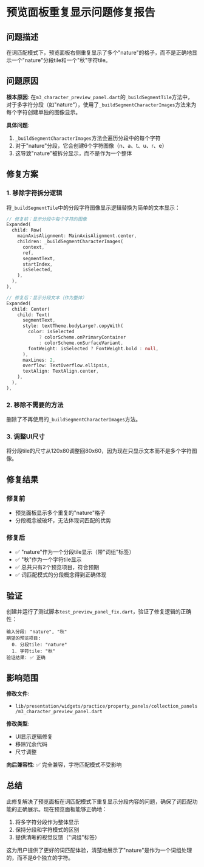 # 预览面板重复显示问题修复报告

## 问题描述

在词匹配模式下，预览面板右侧重复显示了多个"nature"的格子，而不是正确地显示一个"nature"分段tile和一个"秋"字符tile。

## 问题原因

**根本原因**: 在`m3_character_preview_panel.dart`的`_buildSegmentTile`方法中，对于多字符分段（如"nature"），使用了`_buildSegmentCharacterImages`方法来为每个字符创建单独的图像显示。

**具体问题**:
1. `_buildSegmentCharacterImages`方法会遍历分段中的每个字符
2. 对于"nature"分段，它会创建6个字符图像（n、a、t、u、r、e）
3. 这导致"nature"被拆分显示，而不是作为一个整体

## 修复方案

### 1. 移除字符拆分逻辑

将`_buildSegmentTile`中的分段字符图像显示逻辑替换为简单的文本显示：

```dart
// 修复前：显示分段中每个字符的图像
Expanded(
  child: Row(
    mainAxisAlignment: MainAxisAlignment.center,
    children: _buildSegmentCharacterImages(
      context,
      ref,
      segmentText,
      startIndex,
      isSelected,
    ),
  ),
),

// 修复后：显示分段文本（作为整体）
Expanded(
  child: Center(
    child: Text(
      segmentText,
      style: textTheme.bodyLarge?.copyWith(
        color: isSelected
            ? colorScheme.onPrimaryContainer
            : colorScheme.onSurfaceVariant,
        fontWeight: isSelected ? FontWeight.bold : null,
      ),
      maxLines: 2,
      overflow: TextOverflow.ellipsis,
      textAlign: TextAlign.center,
    ),
  ),
),
```

### 2. 移除不需要的方法

删除了不再使用的`_buildSegmentCharacterImages`方法。

### 3. 调整UI尺寸

将分段tile的尺寸从120x80调整回80x60，因为现在只显示文本而不是多个字符图像。

## 修复结果

### 修复前
- 预览面板显示多个重复的"nature"格子
- 分段概念被破坏，无法体现词匹配的优势

### 修复后
- ✅ "nature"作为一个分段tile显示（带"词组"标签）
- ✅ "秋"作为一个字符tile显示
- ✅ 总共只有2个预览项目，符合预期
- ✅ 词匹配模式的分段概念得到正确体现

## 验证

创建并运行了测试脚本`test_preview_panel_fix.dart`，验证了修复逻辑的正确性：

```
输入分段: "nature", "秋"
期望的预览项目:
  0. 分段tile: "nature"
  1. 字符tile: "秋"
验证结果: ✅ 正确
```

## 影响范围

**修改文件**:
- `lib/presentation/widgets/practice/property_panels/collection_panels/m3_character_preview_panel.dart`

**修改类型**:
- UI显示逻辑修复
- 移除冗余代码
- 尺寸调整

**向后兼容性**: ✅ 完全兼容，字符匹配模式不受影响

## 总结

此修复解决了预览面板在词匹配模式下重复显示分段内容的问题，确保了词匹配功能的正确展示。现在预览面板能够正确地：

1. 将多字符分段作为整体显示
2. 保持分段和字符模式的区别
3. 提供清晰的视觉反馈（"词组"标签）

这为用户提供了更好的词匹配体验，清楚地展示了"nature"是作为一个词组处理的，而不是6个独立的字符。
